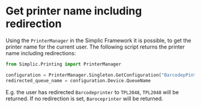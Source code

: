 # Get printer name including redirection

Using the `PrinterManager` in the Simplic Framework it is possible, to get the printer name for the current user. The following script returns the printer name including redirections:

```python
from Simplic.Printing import PrinterManager

configuration = PrinterManager.Singleton.GetConfiguration("BarcodepPinter")
redirected_queue_name = configuration.Device.QueueName
```

E.g. the user has redirected `Barcodeprinter` to `TPL2048`, `TPL2048` will be returned. If no redirection is set, `Baroceprinter` will be returned.
